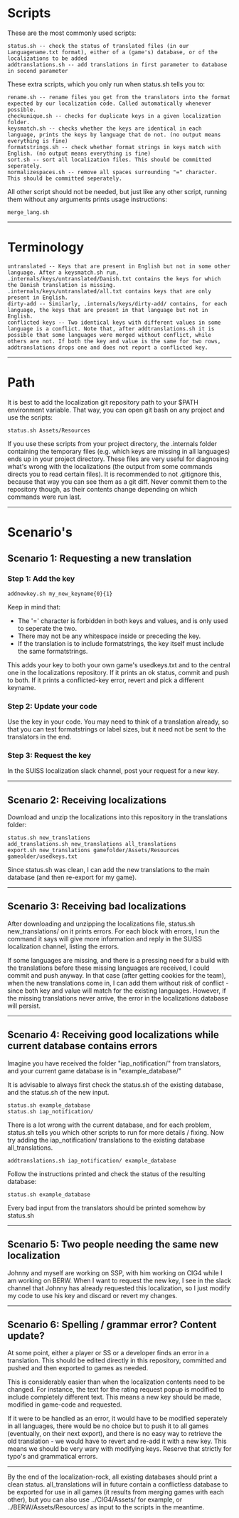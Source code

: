 # Scripts

These are the most commonly used scripts:

	status.sh -- check the status of translated files (in our Languagename.txt format), either of a (game's) database, or of the localizations to be added
	addtranslations.sh -- add translations in first parameter to database in second parameter

These extra scripts, which you only run when status.sh tells you to:

	rename.sh -- rename files you get from the translators into the format expected by our localization code. Called automatically whenever possible.
	checkunique.sh -- checks for duplicate keys in a given localization folder.
	keysmatch.sh -- checks whether the keys are identical in each language, prints the keys by language that do not. (no output means everything is fine)
	formatstrings.sh -- check whether format strings in keys match with English. (no output means everything is fine)
	sort.sh -- sort all localization files. This should be committed seperately.
	normalizespaces.sh -- remove all spaces surrounding "=" character. This should be committed seperately.

All other script should not be needed, but just like any other script, running them without any arguments prints usage instructions:

	merge_lang.sh

------------------------------------------------

# Terminology

	untranslated -- Keys that are present in English but not in some other language. After a keysmatch.sh run, .internals/keys/untranslated/Danish.txt contains the keys for which the Danish translation is missing. .internals/keys/untranslated/all.txt contains keys that are only present in English.
	dirty-add -- Similarly, .internals/keys/dirty-add/ contains, for each language, the keys that are present in that language but not in English.
	conflicted keys -- Two identical keys with different values in some language is a conflict. Note that, after addtranslations.sh it is possible that some languages were merged without conflict, while others are not. If both the key and value is the same for two rows, addtranslations drops one and does not report a conflicted key.
				
	
------------------------------------------------
	
# Path
	
It is best to add the localization git repository path to your $PATH environment variable. That way, you can open git bash on any project and use the scripts:

	status.sh Assets/Resources

If you use these scripts from your project directory, the .internals folder containing the temporary files (e.g. which keys are missing in all languages) 
ends up in your project directory. These files are very useful for diagnosing what's wrong with the localizations (the output from some commands directs 
you to read certain files). It is recommended to not .gitignore this, because that way you can see them as a git diff. Never commit them to the repository 
though, as their contents change depending on which commands were run last.

------------------------------------------------

# Scenario's

## Scenario 1: Requesting a new translation

### Step 1: Add the key

    addnewkey.sh my_new_keyname{0}{1}

Keep in mind that:
* The '=' character is forbidden in both keys and values, and is only used to seperate the two.
* There may not be any whitespace inside or preceding the key.
* If the translation is to include formatstrings, the key itself must include the same formatstrings.

This adds your key to both your own game's usedkeys.txt and to the central one in the localizations repository. If it prints an ok status, commit and 
push to both. If it prints a conflicted-key error, revert and pick a different keyname.

### Step 2: Update your code

Use the key in your code. You may need to think of a translation already, so that you can test formatstrings or label sizes, but it need not be sent to 
the translators in the end.

### Step 3: Request the key

In the SUISS localization slack channel, post your request for a new key.

------------------------------------------------

## Scenario 2: Receiving localizations

Download and unzip the localizations into this repository in the translations folder:

    status.sh new_translations
    add_translations.sh new_translations all_translations
    export.sh new_translations gamefolder/Assets/Resources gameolder/usedkeys.txt

Since status.sh was clean, I can add the new translations to the main database (and then re-export for my game).

------------------------------------------------

## Scenario 3: Receiving bad localizations

After downloading and unzipping the localizations file, status.sh new_translations/ on it prints errors. For each block with errors, 
I run the command it says will give more information and reply in the SUISS localization channel, listing the errors. 

If some languages are missing, and there is a pressing need for a build with the translations before these missing languages are received, 
I could commit and push anyway. In that case (after getting cookies for the team), when the new translations come in, I can add them without risk of conflict -
since both key and value will match for the existing languages. However, if the missing translations never arrive, the error in the localizations database 
will persist.

------------------------------------------------

## Scenario 4: Receiving good localizations while current database contains errors

Imagine you have received the folder "iap_notification/" from translators, and your current game database is in "example_database/"

It is advisable to always first check the status.sh of the existing database, and the status.sh of the new input.

	status.sh example_database
	status.sh iap_notification/
	
There is a lot wrong with the current database, and for each problem, status.sh tells you which other scripts to run for more details / fixing.
Now try adding the iap_notification/ translations to the existing database all_translations.

	addtranslations.sh iap_notification/ example_database
	
Follow the instructions printed and check the status of the resulting database:

	status.sh example_database

Every bad input from the translators should be printed somehow by status.sh

------------------------------------------------

## Scenario 5: Two people needing the same new localization

Johnny and myself are working on SSP, with him working on CIG4 while I am working on BERW. When I want to request the new key, I see in the slack channel 
that Johnny has already requested this localization, so I just modify my code to use his key and discard or revert my changes.

------------------------------------------------

## Scenario 6: Spelling / grammar error? Content update?

At some point, either a player or SS or a developer finds an error in a translation. This should be edited directly in this repository, committed and pushed
and then exported to games as needed.

This is considerably easier than when the localization contents need to be changed. For instance, the text for the rating request popup is modified to 
include completely different text. This means a new key should be made, modified in game-code and requested. 

If it were to be handled as an error,
it would have to be modified seperately in all languages, there would be no choice but to push it to all games (eventually, on their next export), and 
there is no easy way to retrieve the old translation - we would have to revert and re-add it with a new key. This means we should be very wary with 
modifying keys. Reserve that strictly for typo's and grammatical errors.

------------------------------------------------


By the end of the localization-rock, all existing databases should print a clean status.
all_translations will in future contain a conflictless database to be exported for use in all games 
(it results from merging games with each other),
but you can also use ../CIG4/Assets/ for example, or ../BERW/Assets/Resources/ as input to the scripts in the meantime.